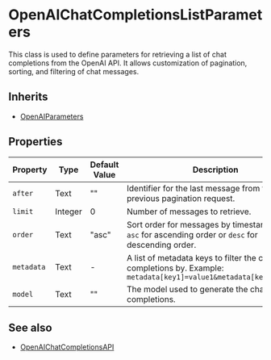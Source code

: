 # OpenAIChatCompletionsListParameters

This class is used to define parameters for retrieving a list of chat completions from the OpenAI API. It allows customization of pagination, sorting, and filtering of chat messages.

## Inherits

- [OpenAIParameters](OpenAIParameters.md)

## Properties

| Property  | Type   | Default Value | Description |
|-----------|--------|---------------|-------------|
| `after`     | Text   | ""            | Identifier for the last message from the previous pagination request. |
| `limit`     | Integer| 0             | Number of messages to retrieve. |
| `order`     | Text   | "asc"         | Sort order for messages by timestamp. Use `asc` for ascending order or `desc` for descending order. |
| `metadata`  | Text   | -             | A list of metadata keys to filter the chat completions by. Example: `metadata[key1]=value1&metadata[key2]=value2` |
| `model`     | Text   | ""            | The model used to generate the chat completions. |

## See also

- [OpenAIChatCompletionsAPI](OpenAIChatCompletionsAPI.md)
